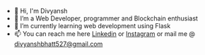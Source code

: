 - 👋 Hi, I'm Divyansh
- 👀 I’m a Web Developer, programmer and Blockchain enthusiast
- 🌱 I’m currently learning web development using Flask
- 📫 You can reach me here [Linkedin](https://www.linkedin.com/in/divyanshbhatt527) or [Instagram](https://www.instagram.com/divyansh_bhatt527/) or mail me @ divyanshbhatt527@gmail.com  

<!---
divyanshbhatt527/divyanshbhatt527 is a ✨ special ✨ repository because its `README.md` (this file) appears on your GitHub profile.
You can click the Preview link to take a look at your changes.
--->
